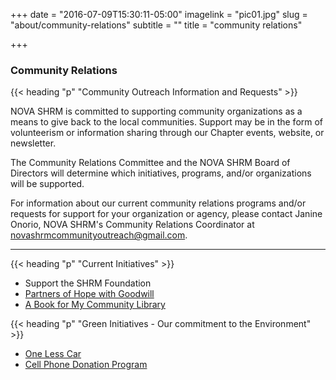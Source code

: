 +++
date = "2016-07-09T15:30:11-05:00"
imagelink = "pic01.jpg"
slug = "about/community-relations"
subtitle = ""
title = "community relations"

+++

### Community Relations

{{< heading "p" "Community Outreach Information and Requests" >}} 

NOVA SHRM is committed to supporting community organizations as a means to give back to the local communities.  Support may be in the form of volunteerism or information sharing through our Chapter events, website, or newsletter. 

The Community Relations Committee and the NOVA SHRM Board of Directors will determine which initiatives, programs, and/or organizations will be supported.

For information about our current community relations programs and/or requests for support  for your organization or agency, please contact Janine Onorio, NOVA SHRM's Community Relations Coordinator at [novashrmcommunityoutreach@gmail.com](mailto:novashrmcommunityoutreach@gmail.com).

-----

{{< heading "p" "Current Initiatives" >}} 

 - Support the SHRM Foundation 
 - [Partners of Hope with Goodwill](http://www.novashrm.org/article.html?aid=193)
 - [A Book for My Community Library](http://www.novashrm.org/article.html?aid=194) 

{{< heading "p" "Green Initiatives - Our commitment to the Environment" >}}

 - [One Less Car](http://www.novashrm.org/article.html?aid=195)
 - [Cell Phone Donation Program](http://www.novashrm.org/article.html?aid=192)